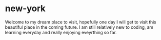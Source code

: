 # new-york

Welcome to my dream place to visit, hopefully one day I will get to visit this beautiful place in the coming future. 
I am still relatively new to coding, am learning everyday and really enjoying eveyrthing so far.
